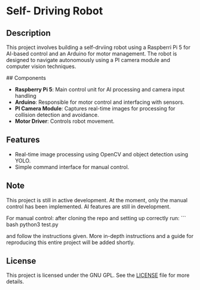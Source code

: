 # Self- Driving Robot

## Description
This project involves building a self-drviing robot using a Raspberri Pi 5 for AI-based control and an Arduino for motor management. The robot is designed to navigate autonomously using a PI camera module and computer vision techniques.

## Components
- **Raspberry Pi 5**: Main control unit for AI processing and camera input handling
- **Arduino**: Responsible for motor control and interfacing with sensors.
- **PI Camera Module**: Captures real-time images for processing for collision detection and avoidance.
- **Motor Driver**: Controls robot movement.

## Features
- Real-time image processing using OpenCV and object detection using YOLO.
- Simple command interface for manual control.

## Note
This project is still in active development. At the moment, only the manual control has been implemented. AI features are still in development.

For manual control: after cloning the repo and setting up correctly run:
    ``` bash
    python3 test.py

and follow the instructions given.
More in-depth instructions and a guide for reproducing this entire project will be added shortly.

## License
This project is licensed under the GNU GPL. See the [LICENSE](License) file for more details. 